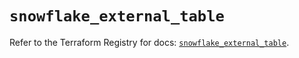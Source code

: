 # `snowflake_external_table`

Refer to the Terraform Registry for docs: [`snowflake_external_table`](https://registry.terraform.io/providers/snowflakedb/snowflake/2.8.0/docs/resources/external_table).

